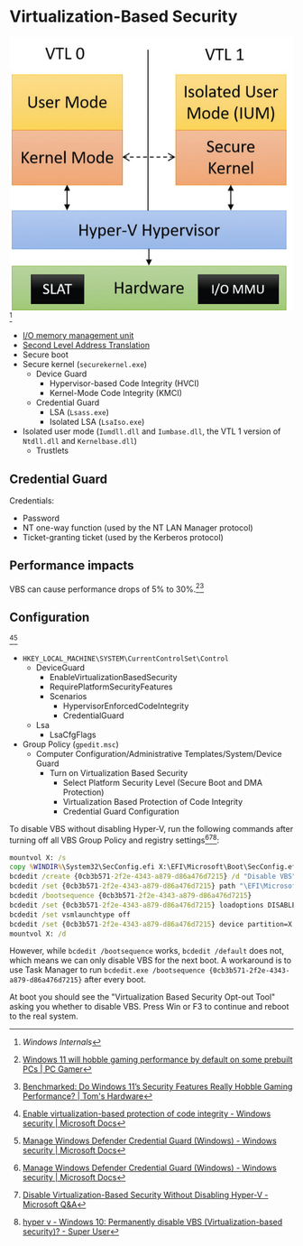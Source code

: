 # Virtualization-Based Security
![](images/VBS.png)[^internals]
- [I/O memory management unit](https://en.wikipedia.org/wiki/Input%E2%80%93output_memory_management_unit)
- [Second Level Address Translation](https://en.wikipedia.org/wiki/Second_Level_Address_Translation)
- Secure boot
- Secure kernel (`securekernel.exe`)
  - Device Guard
    - Hypervisor-based Code Integrity (HVCI)
    - Kernel-Mode Code Integrity (KMCI)
  - Credential Guard
    - LSA (`Lsass.exe`)
    - Isolated LSA (`LsaIso.exe`)
- Isolated user mode (`Iumdll.dll` and `Iumbase.dll`, the VTL 1 version of `Ntdll.dll` and `Kernelbase.dll`)
  - Trustlets

[^internals]: *Windows Internals*

## Credential Guard
Credentials:
- Password
- NT one-way function (used by the NT LAN Manager protocol)
- Ticket-granting ticket (used by the Kerberos protocol)

## Performance impacts
VBS can cause performance drops of 5% to 30%.[^pcgamer][^toms]

[^pcgamer]: [Windows 11 will hobble gaming performance by default on some prebuilt PCs | PC Gamer](https://www.pcgamer.com/windows-11-pcs-can-hobble-gaming-performance/)
[^toms]: [Benchmarked: Do Windows 11’s Security Features Really Hobble Gaming Performance? | Tom's Hardware](https://www.tomshardware.com/news/windows-11-gaming-benchmarks-performance-vbs-hvci-security)

## Configuration
[^ms-integrity][^ms-credential]
- `HKEY_LOCAL_MACHINE\SYSTEM\CurrentControlSet\Control`
  - DeviceGuard
    - EnableVirtualizationBasedSecurity
    - RequirePlatformSecurityFeatures
    - Scenarios
      - HypervisorEnforcedCodeIntegrity
      - CredentialGuard
  - Lsa
    - LsaCfgFlags
- Group Policy (`gpedit.msc`)
  - Computer Configuration/Administrative Templates/System/Device Guard
    - Turn on Virtualization Based Security
      - Select Platform Security Level (Secure Boot and DMA Protection)
      - Virtualization Based Protection of Code Integrity
      - Credential Guard Configuration

To disable VBS without disabling Hyper-V, run the following commands after turning off all VBS Group Policy and registry settings[^ms-credential][^disable-ms-qa][^disable-su]:
```cmd
mountvol X: /s
copy %WINDIR%\System32\SecConfig.efi X:\EFI\Microsoft\Boot\SecConfig.efi /Y
bcdedit /create {0cb3b571-2f2e-4343-a879-d86a476d7215} /d "Disable VBS" /application osloader
bcdedit /set {0cb3b571-2f2e-4343-a879-d86a476d7215} path "\EFI\Microsoft\Boot\SecConfig.efi"
bcdedit /bootsequence {0cb3b571-2f2e-4343-a879-d86a476d7215}
bcdedit /set {0cb3b571-2f2e-4343-a879-d86a476d7215} loadoptions DISABLE-VBS
bcdedit /set vsmlaunchtype off
bcdedit /set {0cb3b571-2f2e-4343-a879-d86a476d7215} device partition=X:
mountvol X: /d
```
However, while `bcdedit /bootsequence` works, `bcdedit /default` does not, which means we can only disable VBS for the next boot. A workaround is to use Task Manager to run `bcdedit.exe /bootsequence {0cb3b571-2f2e-4343-a879-d86a476d7215}` after every boot.

At boot you should see the "Virtualization Based Security Opt-out Tool" asking you whether to disable VBS. Press Win or F3 to continue and reboot to the real system.

[^disable-ms-qa]: [Disable Virtualization-Based Security Without Disabling Hyper-V - Microsoft Q&A](https://docs.microsoft.com/en-us/answers/questions/245071/disable-virtualization-based-security-without-disb.html)
[^disable-su]: [hyper v - Windows 10: Permanently disable VBS (Virtualization-based security)? - Super User](https://superuser.com/questions/1489224/windows-10-permanently-disable-vbs-virtualization-based-security)

[^ms-integrity]: [Enable virtualization-based protection of code integrity - Windows security | Microsoft Docs](https://docs.microsoft.com/en-us/windows/security/threat-protection/device-guard/enable-virtualization-based-protection-of-code-integrity)
[^ms-credential]: [Manage Windows Defender Credential Guard (Windows) - Windows security | Microsoft Docs](https://docs.microsoft.com/en-us/windows/security/identity-protection/credential-guard/credential-guard-manage)